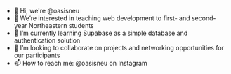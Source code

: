 - 👋 Hi, we're @oasisneu
- 👀 We’re interested in teaching web development to first- and second-year Northeastern students
- 🌱 I’m currently learning Supabase as a simple database and authentication solution
- 💞️ I’m looking to collaborate on projects and networking opportunities for our participants
- 📫 How to reach me: @oasisneu on Instagram

<!---
oasisneu/oasisneu is a ✨ special ✨ repository because its `README.md` (this file) appears on your GitHub profile.
You can click the Preview link to take a look at your changes.
--->
